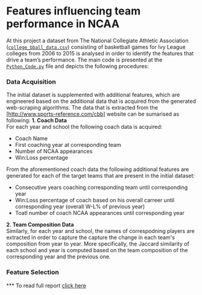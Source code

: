 # Features influencing team performance in NCAA

At this project a dataset from The National Collegiate Athletic Association ([`college_bball_data.csv`](https://github.com/AndreasGeorgopoulos/team-performance-ncaa/blob/master/college_bball_data.csv)) consisting of basketball games for Ivy League colleges from 2006 to 2015 is analysed in order to identify the features that drive a team’s performance. The main code is presented at the [`Python_Code.py`](https://github.com/AndreasGeorgopoulos/team-performance-ncaa/blob/master/Python_Code.py) file and depicts the following procedures:

### Data Acquisition
The initial dataset is supplemented with additional features, which are engineered based on the additional data that is acquired from the generated web-scraping algorithms. The data that is extracted from the [http://www.sports-reference.com/cbb] website can be sumarised as following:
**1. Coach Data**  
For each year and school the following coach data is acquired:
- Coach Name
- First coaching year at corresponding team
- Number of NCAA appearances
- Win:Loss percentage 

From the aforementioned coach data the following additional features are generated for each of the target teams that are present in the initial dataset:
- Consecutive years coaching corresponding team until corresponding year
- Win:Loss percentage of coach based on his overall carreer until corresponding year (overall W-L% of previous year)
- Toatl number of coach NCAA appearances until corresponding year

**2. Team Composition Data**  
Similarly, for each year and school, the names of correspodning players are extracted in order to capture the capture the change in each team's composition from year to year. More specifically, the Jaccard similarity of each school and year is computed based on the team composition of the corresponding year and the previous one.

### Feature Selection 


*** To read full report [click here](http://www.andreasgeorgopoulos.com/wp-content/uploads/2017/10/NCAA_Georgopoulos.pdf)

